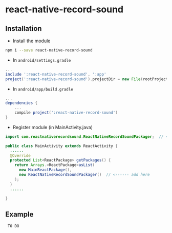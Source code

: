 # react-native-record-sound

## Installation

* Install the module

```bash
npm i --save react-native-record-sound
```

* In `android/settings.gradle`

```gradle
...
include ':react-native-record-sound', ':app'
project(':react-native-record-sound').projectDir = new File(rootProject.projectDir, '../node_modules/react-native-record-sound/android')
```

* In `android/app/build.gradle`

```gradle
...
dependencies {
    ...
    compile project(':react-native-record-sound')
}
```

* Register module (in MainActivity.java)

```java
import com.reactnativerecordsound.ReactNativeRecordSoundPackager;  // <--- import

public class MainActivity extends ReactActivity {
  ......
  @Override
  protected List<ReactPackage> getPackages() {
    return Arrays.<ReactPackage>asList(
      new MainReactPackage(),
      new ReactNativeRecordSoundPackager()  // <------ add here     
    );
  }
  ......

}
```

## Example

```javascript
 TO DO
```
